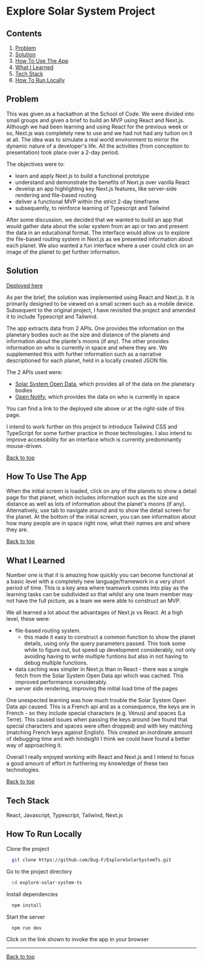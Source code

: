 # Explore Solar System Project

## Contents
1. [Problem](#problem)
2. [Solution](#solution)
3. [How To Use The App](#how-to-use-the-app)
4. [What I Learned](#what-i-learned)
5. [Tech Stack](#tech-stack)
6. [How To Run Locally](#how-to-run-locally)

## Problem

This was given as a hackathon at the School of Code.  We were divided into small groups and given a brief to build an MVP using React and Next.js.  Although we had been learning and using React for the previous week or so, Next.js was completely new to use and we had not had any tuition on it at all.  The idea was to simulate a real world environment to mirror the dynamic nature of a developer's life.  All the activities (from conception to presentation) took place over a 2-day period.

The objectives were to:
- learn and apply Next.js to build a functional prototype
- understand and demonstrate the benefits of Next.js over vanilla React
- develop an app highlighting key Next.js features, like server-side rendering and file-based routing
- deliver a functional MVP within the strict 2-day timeframe
- subsequently, to reinforce learning of Typescript and Tailwind

After some discussion, we decided that we wanted to build an app that would gather data about the solar system from an api or two and present the data in an educational format.  The interface would allow us to explore the file-based routing system in Next.js as we presented information about each planet.  We also wanted a fun interface where a user could click on an image of the planet to get further information.

## Solution

[Deployed here](https://explore-solar-system-ts.vercel.app/)

As per the brief, the solution was implemented using React and Next.js.  It is primarily designed to be viewed on a small screen such as a mobile device.  Subsequent to the original project, I have revisited the project and amended it to include Typescript and Tailwind.

The app extracts data from 2 APIs.  One provides the information on the planetary bodies such as the size and distance of the planets and information about the plante's moons (if any).  The other provides information on who is currently in space and where they are.  We supplemented this with further information such as a narrative descriptioned for each planet, held in a locally created JSON file.

The 2 APIs used were:
- [Solar System Open Data](https://api.le-systeme-solaire.net), which provides all of the data on the planetary bodies
- [Open Notify](http://open-notify.org/), which provides the data on who is currently in space

You can find a link to the deployed site above or at the right-side of this page.

I intend to work further on this project to introduce Tailwind CSS and TypeScript for some further practice in those technologies.  I also intend to improve accessibility for an interface which is currently predominantly mouse-driven.

[Back to top](#explore-solar-system-project)

## How To Use The App

When the initial screen is loaded, click on any of the planets to show a detail page for that planet, which includes information such as the size and distance as well as lots of information about the planet's moons (if any).  Alternatively, use tab to navigate around and to show the detail screen for the planet.  At the bottom of the initial screen, you can see information about how many people are in space right now, what their names are and where they are.

[Back to top](#explore-solar-system-project)

## What I Learned

Number one is that it is amazing how quickly you can become functional at a basic level with a completely new language/framework in a very short period of time.  This is a key area where teamwork comes into play as the learning tasks can be subdivided so that whilst any one team member may not have the full picture, as a team we were able to construct an MVP.

We all learned a lot about the advantages of Next.js vs React.  At a high level, these were:
- file-based routing system.
  - this made it easy to construct a common function to show the planet details, using only the query parameters passed.  This took some while to figure out, but speed up development considerably, not only avoiding having to write multiple funtions but also in not having to debug multiple functions.
- data caching was simpler in Next.js than in React - there was a single fetch from the Solar System Open Data api which was cached.  This improved performance considerably.
- server side rendering, improving the initial load time of the pages

One unexpected learning was how much trouble the Solar System Open Data api caused.  This is a French api and as a consequence, the keys are in French - so they include special characters (e.g. Vénus) and spaces (La Terre).  This caused issues when passing the keys around (we found that special characters and spaces were often dropped) and with key matching (matching French keys against English).  This created an inordinate amount of debugging time and with hindsight I think we could have found a better way of approaching it.

Overall I really enjoyed working with React and Next.js and I intend to focus a good amount of effort in furthering my knowledge of these two technologies.

[Back to top](#explore-solar-system-project)

## Tech Stack

React, Javascript, Typescript, Tailwind, Next.js

## How To Run Locally

Clone the project

```bash
  git clone https://github.com/Dug-F/ExploreSolarSystemTs.git
```

Go to the project directory

```bash
  cd explore-solar-system-ts
```

Install dependencies

```bash
  npm install
```

Start the server

```bash
  npm run dev
```

Click on the link shown to invoke the app in your browser

<hr>

[Back to top](#explore-solar-system-project)
